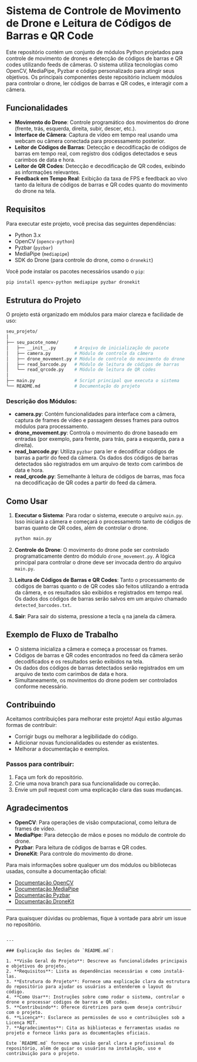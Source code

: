 # Sistema de Controle de Movimento de Drone e Leitura de Códigos de Barras e QR Code

Este repositório contém um conjunto de módulos Python projetados para controle de movimento de drones e detecção de códigos de barras e QR codes utilizando feeds de câmeras. O sistema utiliza tecnologias como OpenCV, MediaPipe, Pyzbar e código personalizado para atingir seus objetivos. Os principais componentes deste repositório incluem módulos para controlar o drone, ler códigos de barras e QR codes, e interagir com a câmera.

## Funcionalidades

- **Movimento do Drone**: Controle programático dos movimentos do drone (frente, trás, esquerda, direita, subir, descer, etc.).
- **Interface de Câmera**: Captura de vídeo em tempo real usando uma webcam ou câmera conectada para processamento posterior.
- **Leitor de Códigos de Barras**: Detecção e decodificação de códigos de barras em tempo real, com registro dos códigos detectados e seus carimbos de data e hora.
- **Leitor de QR Codes**: Detecção e decodificação de QR codes, exibindo as informações relevantes.
- **Feedback em Tempo Real**: Exibição da taxa de FPS e feedback ao vivo tanto da leitura de códigos de barras e QR codes quanto do movimento do drone na tela.

## Requisitos

Para executar este projeto, você precisa das seguintes dependências:

- Python 3.x
- OpenCV (`opencv-python`)
- Pyzbar (`pyzbar`)
- MediaPipe (`mediapipe`)
- SDK do Drone (para controle do drone, como o `dronekit`)

Você pode instalar os pacotes necessários usando o `pip`:

```bash
pip install opencv-python mediapipe pyzbar dronekit
```

## Estrutura do Projeto

O projeto está organizado em módulos para maior clareza e facilidade de uso:

```bash
seu_projeto/
│
├── seu_pacote_nome/
│   ├── __init__.py       # Arquivo de inicialização do pacote
│   ├── camera.py         # Módulo de controle da câmera
│   ├── drone_movement.py # Módulo de controle do movimento do drone
│   ├── read_barcode.py   # Módulo de leitura de códigos de barras
│   └── read_qrcode.py    # Módulo de leitura de QR codes
│
├── main.py               # Script principal que executa o sistema
└── README.md             # Documentação do projeto
```

### Descrição dos Módulos:

- **camera.py**: Contém funcionalidades para interface com a câmera, captura de frames de vídeo e passagem desses frames para outros módulos para processamento.
- **drone_movement.py**: Controla o movimento do drone baseado em entradas (por exemplo, para frente, para trás, para a esquerda, para a direita).
- **read_barcode.py**: Utiliza `pyzbar` para ler e decodificar códigos de barras a partir do feed da câmera. Os dados dos códigos de barras detectados são registrados em um arquivo de texto com carimbos de data e hora.
- **read_qrcode.py**: Semelhante à leitura de códigos de barras, mas foca na decodificação de QR codes a partir do feed da câmera.

## Como Usar

1. **Executar o Sistema**: Para rodar o sistema, execute o arquivo `main.py`. Isso iniciará a câmera e começará o processamento tanto de códigos de barras quanto de QR codes, além de controlar o drone.

   ```bash
   python main.py
   ```

2. **Controle do Drone**: O movimento do drone pode ser controlado programaticamente dentro do módulo `drone_movement.py`. A lógica principal para controlar o drone deve ser invocada dentro do arquivo `main.py`.

3. **Leitura de Códigos de Barras e QR Codes**: Tanto o processamento de códigos de barras quanto o de QR codes são feitos utilizando a entrada da câmera, e os resultados são exibidos e registrados em tempo real. Os dados dos códigos de barras serão salvos em um arquivo chamado `detected_barcodes.txt`.

4. **Sair**: Para sair do sistema, pressione a tecla `q` na janela da câmera.

## Exemplo de Fluxo de Trabalho

- O sistema inicializa a câmera e começa a processar os frames.
- Códigos de barras e QR codes encontrados no feed da câmera serão decodificados e os resultados serão exibidos na tela.
- Os dados dos códigos de barras detectados serão registrados em um arquivo de texto com carimbos de data e hora.
- Simultaneamente, os movimentos do drone podem ser controlados conforme necessário.

## Contribuindo

Aceitamos contribuições para melhorar este projeto! Aqui estão algumas formas de contribuir:

- Corrigir bugs ou melhorar a legibilidade do código.
- Adicionar novas funcionalidades ou estender as existentes.
- Melhorar a documentação e exemplos.

### Passos para contribuir:
1. Faça um fork do repositório.
2. Crie uma nova branch para sua funcionalidade ou correção.
3. Envie um pull request com uma explicação clara das suas mudanças.


## Agradecimentos

- **OpenCV**: Para operações de visão computacional, como leitura de frames de vídeo.
- **MediaPipe**: Para detecção de mãos e poses no módulo de controle do drone.
- **Pyzbar**: Para leitura de códigos de barras e QR codes.
- **DroneKit**: Para controle do movimento do drone.

Para mais informações sobre qualquer um dos módulos ou bibliotecas usadas, consulte a documentação oficial:
- [Documentação OpenCV](https://docs.opencv.org/)
- [Documentação MediaPipe](https://google.github.io/mediapipe/)
- [Documentação Pyzbar](https://pyzbar.readthedocs.io/)
- [Documentação DroneKit](http://python.dronekit.io/)

---

Para quaisquer dúvidas ou problemas, fique à vontade para abrir um issue no repositório.
```

---

### Explicação das Seções do `README.md`:

1. **Visão Geral do Projeto**: Descreve as funcionalidades principais e objetivos do projeto.
2. **Requisitos**: Lista as dependências necessárias e como instalá-las.
3. **Estrutura do Projeto**: Fornece uma explicação clara da estrutura do repositório para ajudar os usuários a entenderem o layout do código.
4. **Como Usar**: Instruções sobre como rodar o sistema, controlar o drone e processar códigos de barras e QR codes.
5. **Contribuindo**: Oferece diretrizes para quem deseja contribuir com o projeto.
6. **Licença**: Esclarece as permissões de uso e contribuições sob a Licença MIT.
7. **Agradecimentos**: Cita as bibliotecas e ferramentas usadas no projeto e fornece links para as documentações oficiais.

Este `README.md` fornece uma visão geral clara e profissional do repositório, além de guiar os usuários na instalação, uso e contribuição para o projeto.
